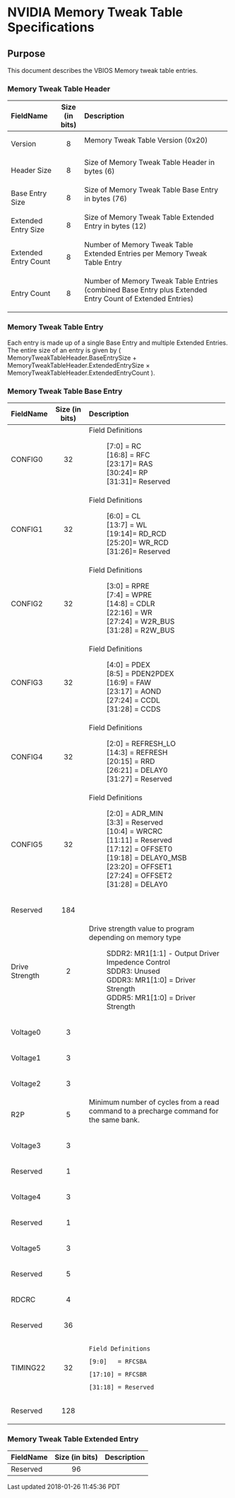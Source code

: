 <div id="header">

# NVIDIA Memory Tweak Table Specifications

</div>

<div id="preamble">

<div class="sectionbody">

</div>

</div>

## Purpose

<div class="sectionbody">

<div class="paragraph">

This document describes the VBIOS Memory tweak table entries.

</div>

### Memory Tweak Table Header

<div style="clear:left">

</div>

<div class="tableblock">

<table style="width:99%;">
<colgroup>
<col style="width: 22%" />
<col style="width: 11%" />
<col style="width: 66%" />
</colgroup>
<thead>
<tr class="header">
<th style="text-align: left;">FieldName</th>
<th style="text-align: center;">Size (in bits)</th>
<th style="text-align: left;">Description</th>
</tr>
</thead>
<tbody>
<tr class="odd">
<td style="text-align: left;"><div class="verse">
Version
</div></td>
<td style="text-align: center;"><p>8</p></td>
<td style="text-align: left;"><div>
<div class="dlist">
<dl>
<dt> Memory Tweak Table Version (0x20) </dt>
<dd>
</dd>
</dl>
</div>
</div></td>
</tr>
<tr class="even">
<td style="text-align: left;"><div class="verse">
Header Size
</div></td>
<td style="text-align: center;"><p>8</p></td>
<td style="text-align: left;"><div>
<div class="dlist">
<dl>
<dt> Size of Memory Tweak Table Header in bytes (6) </dt>
<dd>
</dd>
</dl>
</div>
</div></td>
</tr>
<tr class="odd">
<td style="text-align: left;"><div class="verse">
Base Entry Size
</div></td>
<td style="text-align: center;"><p>8</p></td>
<td style="text-align: left;"><div>
<div class="dlist">
<dl>
<dt> Size of Memory Tweak Table Base Entry in bytes (76) </dt>
<dd>
</dd>
</dl>
</div>
</div></td>
</tr>
<tr class="even">
<td style="text-align: left;"><div class="verse">
Extended Entry Size
</div></td>
<td style="text-align: center;"><p>8</p></td>
<td style="text-align: left;"><div>
<div class="dlist">
<dl>
<dt> Size of Memory Tweak Table Extended Entry in bytes (12) </dt>
<dd>
</dd>
</dl>
</div>
</div></td>
</tr>
<tr class="odd">
<td style="text-align: left;"><div class="verse">
Extended Entry Count
</div></td>
<td style="text-align: center;"><p>8</p></td>
<td style="text-align: left;"><div>
<div class="dlist">
<dl>
<dt> Number of Memory Tweak Table Extended Entries per Memory Tweak Table Entry </dt>
<dd>
</dd>
</dl>
</div>
</div></td>
</tr>
<tr class="even">
<td style="text-align: left;"><div class="verse">
Entry Count
</div></td>
<td style="text-align: center;"><p>8</p></td>
<td style="text-align: left;"><div>
<div class="dlist">
<dl>
<dt> Number of Memory Tweak Table Entries (combined Base Entry plus Extended Entry Count of Extended Entries) </dt>
<dd>
</dd>
</dl>
</div>
</div></td>
</tr>
</tbody>
</table>

</div>

### Memory Tweak Table Entry

<div style="clear:left">

</div>

<div class="paragraph">

Each entry is made up of a single Base Entry and multiple Extended
Entries. The entire size of an entry is given by (
MemoryTweakTableHeader.BaseEntrySize +
MemoryTweakTableHeader.ExtendedEntrySize ×
MemoryTweakTableHeader.ExtendedEntryCount ).

</div>

### Memory Tweak Table Base Entry

<div style="clear:left">

</div>

<div class="tableblock">

<table style="width:98%;">
<colgroup>
<col style="width: 16%" />
<col style="width: 16%" />
<col style="width: 66%" />
</colgroup>
<thead>
<tr class="header">
<th style="text-align: left;">FieldName</th>
<th style="text-align: center;">Size (in bits)</th>
<th style="text-align: left;">Description</th>
</tr>
</thead>
<tbody>
<tr class="odd">
<td style="text-align: left;"><p>CONFIG0</p></td>
<td style="text-align: center;"><p>32</p></td>
<td style="text-align: left;"><div>
<div class="dlist">
<dl>
<dt> Field Definitions </dt>
<dd><p>[7:0] = RC<br />
[16:8] = RFC<br />
[23:17]= RAS<br />
[30:24]= RP<br />
[31:31]= Reserved</p>
</dd>
</dl>
</div>
</div></td>
</tr>
<tr class="even">
<td style="text-align: left;"><p>CONFIG1</p></td>
<td style="text-align: center;"><p>32</p></td>
<td style="text-align: left;"><div>
<div class="dlist">
<dl>
<dt> Field Definitions </dt>
<dd><p>[6:0] = CL<br />
[13:7] = WL<br />
[19:14]= RD_RCD<br />
[25:20]= WR_RCD<br />
[31:26]= Reserved</p>
</dd>
</dl>
</div>
</div></td>
</tr>
<tr class="odd">
<td style="text-align: left;"><p>CONFIG2</p></td>
<td style="text-align: center;"><p>32</p></td>
<td style="text-align: left;"><div>
<div class="dlist">
<dl>
<dt> Field Definitions </dt>
<dd><p>[3:0] = RPRE<br />
[7:4] = WPRE<br />
[14:8] = CDLR<br />
[22:16] = WR<br />
[27:24] = W2R_BUS<br />
[31:28] = R2W_BUS</p>
</dd>
</dl>
</div>
</div></td>
</tr>
<tr class="even">
<td style="text-align: left;"><p>CONFIG3</p></td>
<td style="text-align: center;"><p>32</p></td>
<td style="text-align: left;"><div>
<div class="dlist">
<dl>
<dt> Field Definitions </dt>
<dd><p>[4:0] = PDEX<br />
[8:5] = PDEN2PDEX<br />
[16:9] = FAW<br />
[23:17] = AOND<br />
[27:24] = CCDL<br />
[31:28] = CCDS</p>
</dd>
</dl>
</div>
</div></td>
</tr>
<tr class="odd">
<td style="text-align: left;"><p>CONFIG4</p></td>
<td style="text-align: center;"><p>32</p></td>
<td style="text-align: left;"><div>
<div class="dlist">
<dl>
<dt> Field Definitions </dt>
<dd><p>[2:0] = REFRESH_LO<br />
[14:3] = REFRESH<br />
[20:15] = RRD<br />
[26:21] = DELAY0<br />
[31:27] = Reserved<br />
</p>
</dd>
</dl>
</div>
</div></td>
</tr>
<tr class="even">
<td style="text-align: left;"><p>CONFIG5</p></td>
<td style="text-align: center;"><p>32</p></td>
<td style="text-align: left;"><div>
<div class="dlist">
<dl>
<dt> Field Definitions </dt>
<dd><p>[2:0] = ADR_MIN<br />
[3:3] = Reserved<br />
[10:4] = WRCRC<br />
[11:11] = Reserved<br />
[17:12] = OFFSET0<br />
[19:18] = DELAY0_MSB<br />
[23:20] = OFFSET1<br />
[27:24] = OFFSET2<br />
[31:28] = DELAY0</p>
</dd>
</dl>
</div>
</div></td>
</tr>
<tr class="odd">
<td style="text-align: left;"><p>Reserved</p></td>
<td style="text-align: center;"><p>184</p></td>
<td style="text-align: left;"><div>

</div></td>
</tr>
<tr class="even">
<td style="text-align: left;"><p>Drive Strength</p></td>
<td style="text-align: center;"><p>2</p></td>
<td style="text-align: left;"><div>
<div class="dlist">
<dl>
<dt> Drive strength value to program depending on memory type </dt>
<dd><p>SDDR2: MR1[1:1] - Output Driver Impedence Control<br />
SDDR3: Unused<br />
GDDR3: MR1[1:0] = Driver Strength<br />
GDDR5: MR1[1:0] = Driver Strength</p>
</dd>
</dl>
</div>
</div></td>
</tr>
<tr class="odd">
<td style="text-align: left;"><p>Voltage0</p></td>
<td style="text-align: center;"><p>3</p></td>
<td style="text-align: left;"><div>

</div></td>
</tr>
<tr class="even">
<td style="text-align: left;"><p>Voltage1</p></td>
<td style="text-align: center;"><p>3</p></td>
<td style="text-align: left;"><div>

</div></td>
</tr>
<tr class="odd">
<td style="text-align: left;"><p>Voltage2</p></td>
<td style="text-align: center;"><p>3</p></td>
<td style="text-align: left;"><div>

</div></td>
</tr>
<tr class="even">
<td style="text-align: left;"><p>R2P</p></td>
<td style="text-align: center;"><p>5</p></td>
<td style="text-align: left;"><div>
<div class="dlist">
<dl>
<dt> Minimum number of cycles from a read command to a precharge command for the same bank. </dt>
<dd>
</dd>
</dl>
</div>
</div></td>
</tr>
<tr class="odd">
<td style="text-align: left;"><p>Voltage3</p></td>
<td style="text-align: center;"><p>3</p></td>
<td style="text-align: left;"><div>

</div></td>
</tr>
<tr class="even">
<td style="text-align: left;"><p>Reserved</p></td>
<td style="text-align: center;"><p>1</p></td>
<td style="text-align: left;"><div>

</div></td>
</tr>
<tr class="odd">
<td style="text-align: left;"><p>Voltage4</p></td>
<td style="text-align: center;"><p>3</p></td>
<td style="text-align: left;"><div>

</div></td>
</tr>
<tr class="even">
<td style="text-align: left;"><p>Reserved</p></td>
<td style="text-align: center;"><p>1</p></td>
<td style="text-align: left;"><div>

</div></td>
</tr>
<tr class="odd">
<td style="text-align: left;"><p>Voltage5</p></td>
<td style="text-align: center;"><p>3</p></td>
<td style="text-align: left;"><div>

</div></td>
</tr>
<tr class="even">
<td style="text-align: left;"><p>Reserved</p></td>
<td style="text-align: center;"><p>5</p></td>
<td style="text-align: left;"><div>

</div></td>
</tr>
<tr class="odd">
<td style="text-align: left;"><p>RDCRC</p></td>
<td style="text-align: center;"><p>4</p></td>
<td style="text-align: left;"><div>

</div></td>
</tr>
<tr class="even">
<td style="text-align: left;"><p>Reserved</p></td>
<td style="text-align: center;"><p>36</p></td>
<td style="text-align: left;"><div>

</div></td>
</tr>
<tr class="odd">
<td style="text-align: left;"><p>TIMING22</p></td>
<td style="text-align: center;"><p>32</p></td>
<td style="text-align: left;"><div>
<div class="literalblock">
<div class="content">
<pre><code>Field Definitions</code></pre>
</div>
</div>
<div class="literalblock">
<div class="content">
<pre><code>[9:0]   = RFCSBA</code></pre>
</div>
</div>
<div class="literalblock">
<div class="content">
<pre><code>[17:10] = RFCSBR</code></pre>
</div>
</div>
<div class="literalblock">
<div class="content">
<pre><code>[31:18] = Reserved</code></pre>
</div>
</div>
</div></td>
</tr>
<tr class="even">
<td style="text-align: left;"><p>Reserved</p></td>
<td style="text-align: center;"><p>128</p></td>
<td style="text-align: left;"><div>

</div></td>
</tr>
</tbody>
</table>

</div>

### Memory Tweak Table Extended Entry

<div style="clear:left">

</div>

<div class="tableblock">

| FieldName | Size (in bits) | Description |
| :-------- | :------------: | :---------- |
| Reserved  |       96       |             |

</div>

</div>

<div id="footer">

<div id="footer-text">

Last updated 2018-01-26 11:45:36 PDT

</div>

</div>
